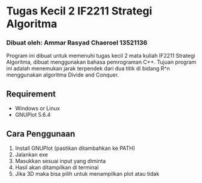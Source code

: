 # Tugas Kecil 2 IF2211 Strategi Algoritma
### Dibuat oleh: Ammar Rasyad Chaeroel 13521136

Program ini dibuat untuk memenuhi tugas kecil 2 mata kuliah IF2211 Strategi Algoritma, dibuat menggunakan bahasa pemrograman C++. Tujuan program ini adalah menemukan jarak terpendek dari dua titik di bidang R^n menggunakan algoritma Divide and Conquer.

Requirement
-----
- Windows or Linux
- GNUPlot 5.6.4

Cara Penggunaan
-----
1. Install GNUPlot (pastikan ditambahkan ke PATH)
2. Jalankan exe
3. Masukkan sesuai input yang diminta
4. Hasil akan ditampilkan di terminal
5. Jika 3D maka bisa pilih untuk menampilkan plot atau tidak